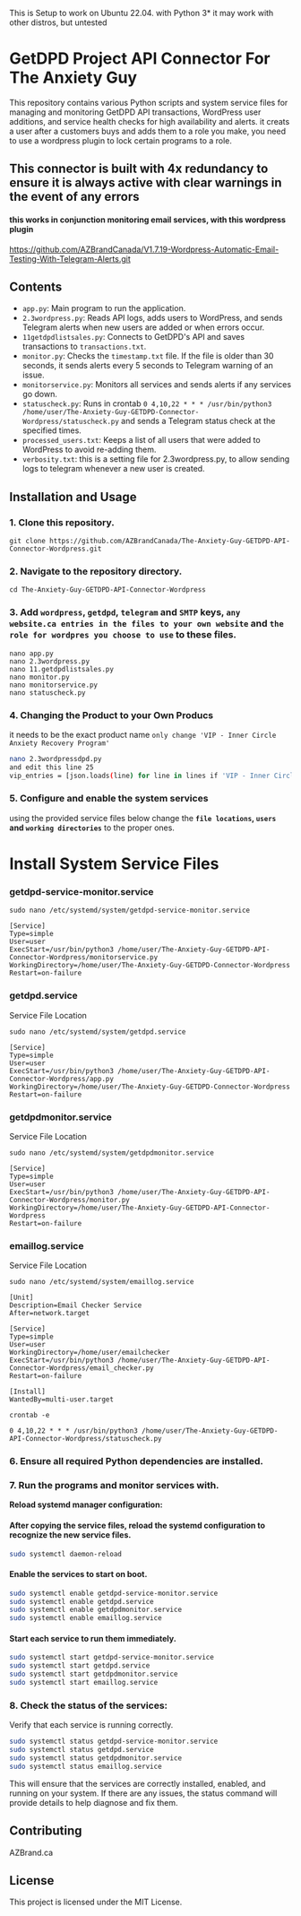 This is Setup to work on Ubuntu 22.04. with Python 3* it may work with other distros, but untested
# GetDPD Project API Connector For The Anxiety Guy

This repository contains various Python scripts and system service files for managing and monitoring GetDPD API transactions, WordPress user additions, and service health checks for high availability and alerts.
it creats a user after a customers buys and adds them to a role you make, you need to use a wordpress plugin to lock certain programs to a role. 
## This connector is built with 4x redundancy to ensure it is always active with clear warnings in the event of any errors

#### this works in conjunction monitoring email services, with this wordpress plugin 
https://github.com/AZBrandCanada/V1.7.19-Wordpress-Automatic-Email-Testing-With-Telegram-Alerts.git

## Contents

- `app.py`: Main program to run the application.
- `2.3wordpress.py`: Reads API logs, adds users to WordPress, and sends Telegram alerts when new users are added or when errors occur.
- `11getdpdlistsales.py`: Connects to GetDPD's API and saves transactions to `transactions.txt`.
- `monitor.py`: Checks the `timestamp.txt` file. If the file is older than 30 seconds, it sends alerts every 5 seconds to Telegram warning of an issue.
- `monitorservice.py`: Monitors all services and sends alerts if any services go down.
- `statuscheck.py`: Runs in crontab `0 4,10,22 * * * /usr/bin/python3 /home/user/The-Anxiety-Guy-GETDPD-Connector-Wordpress/statuscheck.py` and sends a Telegram status check at the specified times.
- `processed_users.txt`: Keeps a list of all users that were added to WordPress to avoid re-adding them.
- `verbosity.txt`: this is a setting file for 2.3wordpress.py, to allow sending logs to telegram whenever a new user is created.

## Installation and Usage
### 1. Clone this repository.
```
git clone https://github.com/AZBrandCanada/The-Anxiety-Guy-GETDPD-API-Connector-Wordpress.git
```
### 2. Navigate to the repository directory.
```
cd The-Anxiety-Guy-GETDPD-API-Connector-Wordpress
```
### 3. Add `wordpress`, `getdpd`, `telegram` and `SMTP` keys, `any website.ca entries in the files to your own website` and `the role for wordpres you choose to use`  to these files. 
```
nano app.py
nano 2.3wordpress.py
nano 11.getdpdlistsales.py
nano monitor.py
nano monitorservice.py
nano statuscheck.py
```

### 4. **Changing the Product to your Own Producs**
it needs to be the exact product name `only change 'VIP - Inner Circle Anxiety Recovery Program'`

   ```bash
   nano 2.3wordpressdpd.py
and edit this line 25
 vip_entries = [json.loads(line) for line in lines if 'VIP - Inner Circle Anxiety Recovery Program' in json.loads(line).get('product_name', '')]

   ```
### 5. Configure and enable the system services  
 using the provided service files below change the **`file locations`, `users` and `working directories`** to the proper ones.
 # Install System Service Files
### getdpd-service-monitor.service
```
sudo nano /etc/systemd/system/getdpd-service-monitor.service
```
```
[Service]
Type=simple
User=user
ExecStart=/usr/bin/python3 /home/user/The-Anxiety-Guy-GETDPD-API-Connector-Wordpress/monitorservice.py
WorkingDirectory=/home/user/The-Anxiety-Guy-GETDPD-Connector-Wordpress
Restart=on-failure
```

### getdpd.service
Service File Location
```
sudo nano /etc/systemd/system/getdpd.service
```
```
[Service]
Type=simple
User=user
ExecStart=/usr/bin/python3 /home/user/The-Anxiety-Guy-GETDPD-API-Connector-Wordpress/app.py
WorkingDirectory=/home/user/The-Anxiety-Guy-GETDPD-Connector-Wordpress
Restart=on-failure
```

### getdpdmonitor.service
Service File Location
```
sudo nano /etc/systemd/system/getdpdmonitor.service
```
```
[Service]
Type=simple
User=user
ExecStart=/usr/bin/python3 /home/user/The-Anxiety-Guy-GETDPD-API-Connector-Wordpress/monitor.py
WorkingDirectory=/home/user/The-Anxiety-Guy-GETDPD-API-Connector-Wordpress
Restart=on-failure
```

### emaillog.service
Service File Location
```
sudo nano /etc/systemd/system/emaillog.service
```
```
[Unit]
Description=Email Checker Service
After=network.target

[Service]
Type=simple
User=user
WorkingDirectory=/home/user/emailchecker
ExecStart=/usr/bin/python3 /home/user/The-Anxiety-Guy-GETDPD-API-Connector-Wordpress/email_checker.py
Restart=on-failure

[Install]
WantedBy=multi-user.target
```
```
crontab -e 
```
```
0 4,10,22 * * * /usr/bin/python3 /home/user/The-Anxiety-Guy-GETDPD-API-Connector-Wordpress/statuscheck.py
```
### 6. Ensure all required Python dependencies are installed.

### 7. Run the programs and monitor services with.
   **Reload systemd manager configuration:**
   #### After copying the service files, reload the systemd configuration to recognize the new service files.
   ```bash
   sudo systemctl daemon-reload
   ```
   #### Enable the services to start on boot.

   ```bash
   sudo systemctl enable getdpd-service-monitor.service
   sudo systemctl enable getdpd.service
   sudo systemctl enable getdpdmonitor.service
   sudo systemctl enable emaillog.service
   ```
   #### Start each service to run them immediately.

   ```bash
   sudo systemctl start getdpd-service-monitor.service
   sudo systemctl start getdpd.service
   sudo systemctl start getdpdmonitor.service
   sudo systemctl start emaillog.service
   ```

### 8. **Check the status of the services:**
   Verify that each service is running correctly.

   ```bash
   sudo systemctl status getdpd-service-monitor.service
   sudo systemctl status getdpd.service
   sudo systemctl status getdpdmonitor.service
   sudo systemctl status emaillog.service
   ```


This will ensure that the services are correctly installed, enabled, and running on your system. If there are any issues, the status command will provide details to help diagnose and fix them.


## Contributing
AZBrand.ca

## License

This project is licensed under the MIT License.






